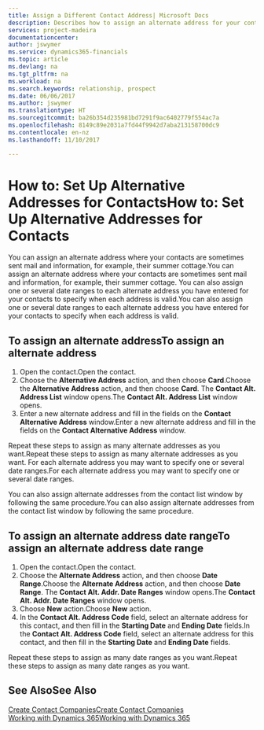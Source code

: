 ```yaml
---
title: Assign a Different Contact Address| Microsoft Docs
description: Describes how to assign an alternate address for your contacts or prospects, where they are sometimes sent information.
services: project-madeira
documentationcenter: 
author: jswymer
ms.service: dynamics365-financials
ms.topic: article
ms.devlang: na
ms.tgt_pltfrm: na
ms.workload: na
ms.search.keywords: relationship, prospect
ms.date: 06/06/2017
ms.author: jswymer
ms.translationtype: HT
ms.sourcegitcommit: ba26b354d235981bd7291f9ac6402779f554ac7a
ms.openlocfilehash: 8149c89e2031a7fd44f9942d7aba213158700dc9
ms.contentlocale: en-nz
ms.lasthandoff: 11/10/2017

---
```

# <a name="how-to-set-up-alternative-addresses-for-contacts"></a><span data-ttu-id="f8dbd-103">How to: Set Up Alternative Addresses for Contacts</span><span class="sxs-lookup"><span data-stu-id="f8dbd-103">How to: Set Up Alternative Addresses for Contacts</span></span>
<span data-ttu-id="f8dbd-104">You can assign an alternate address where your contacts are sometimes sent mail and information, for example, their summer cottage.</span><span class="sxs-lookup"><span data-stu-id="f8dbd-104">You can assign an alternate address where your contacts are sometimes sent mail and information, for example, their summer cottage.</span></span> <span data-ttu-id="f8dbd-105">You can also assign one or several date ranges to each alternate address you have entered for your contacts to specify when each address is valid.</span><span class="sxs-lookup"><span data-stu-id="f8dbd-105">You can also assign one or several date ranges to each alternate address you have entered for your contacts to specify when each address is valid.</span></span>

## <a name="to-assign-an-alternate-address"></a><span data-ttu-id="f8dbd-106">To assign an alternate address</span><span class="sxs-lookup"><span data-stu-id="f8dbd-106">To assign an alternate address</span></span>
1. <span data-ttu-id="f8dbd-107">Open the contact.</span><span class="sxs-lookup"><span data-stu-id="f8dbd-107">Open the contact.</span></span>
2. <span data-ttu-id="f8dbd-108">Choose the **Alternative Address** action, and then choose **Card**.</span><span class="sxs-lookup"><span data-stu-id="f8dbd-108">Choose the **Alternative Address** action, and then choose **Card**.</span></span> <span data-ttu-id="f8dbd-109">The **Contact Alt. Address List** window opens.</span><span class="sxs-lookup"><span data-stu-id="f8dbd-109">The **Contact Alt. Address List** window opens.</span></span>
3. <span data-ttu-id="f8dbd-110">Enter a new alternate address and fill in the fields on the **Contact Alternative Address** window.</span><span class="sxs-lookup"><span data-stu-id="f8dbd-110">Enter a new alternate address and fill in the fields on the **Contact Alternative Address** window.</span></span>

<span data-ttu-id="f8dbd-111">Repeat these steps to assign as many alternate addresses as you want.</span><span class="sxs-lookup"><span data-stu-id="f8dbd-111">Repeat these steps to assign as many alternate addresses as you want.</span></span> <span data-ttu-id="f8dbd-112">For each alternate address you may want to specify one or several date ranges.</span><span class="sxs-lookup"><span data-stu-id="f8dbd-112">For each alternate address you may want to specify one or several date ranges.</span></span>

<span data-ttu-id="f8dbd-113">You can also assign alternate addresses from the contact list window by following the same procedure.</span><span class="sxs-lookup"><span data-stu-id="f8dbd-113">You can also assign alternate addresses from the contact list window by following the same procedure.</span></span>

## <a name="to-assign-an-alternate-address-date-range"></a><span data-ttu-id="f8dbd-114">To assign an alternate address date range</span><span class="sxs-lookup"><span data-stu-id="f8dbd-114">To assign an alternate address date range</span></span>
1. <span data-ttu-id="f8dbd-115">Open the contact.</span><span class="sxs-lookup"><span data-stu-id="f8dbd-115">Open the contact.</span></span>
2. <span data-ttu-id="f8dbd-116">Choose the **Alternate Address** action, and then choose **Date Range**.</span><span class="sxs-lookup"><span data-stu-id="f8dbd-116">Choose the **Alternate Address** action, and then choose **Date Range**.</span></span> <span data-ttu-id="f8dbd-117">The **Contact Alt. Addr. Date Ranges** window opens.</span><span class="sxs-lookup"><span data-stu-id="f8dbd-117">The **Contact Alt. Addr. Date Ranges** window opens.</span></span>
3. <span data-ttu-id="f8dbd-118">Choose **New** action.</span><span class="sxs-lookup"><span data-stu-id="f8dbd-118">Choose **New** action.</span></span>
4. <span data-ttu-id="f8dbd-119">In the **Contact Alt. Address Code** field, select an alternate address for this contact, and then fill in the **Starting Date** and **Ending Date** fields.</span><span class="sxs-lookup"><span data-stu-id="f8dbd-119">In the **Contact Alt. Address Code** field, select an alternate address for this contact, and then fill in the **Starting Date** and **Ending Date** fields.</span></span>

<span data-ttu-id="f8dbd-120">Repeat these steps to assign as many date ranges as you want.</span><span class="sxs-lookup"><span data-stu-id="f8dbd-120">Repeat these steps to assign as many date ranges as you want.</span></span>

## <a name="see-also"></a><span data-ttu-id="f8dbd-121">See Also</span><span class="sxs-lookup"><span data-stu-id="f8dbd-121">See Also</span></span>
[<span data-ttu-id="f8dbd-122">Create Contact Companies</span><span class="sxs-lookup"><span data-stu-id="f8dbd-122">Create Contact Companies</span></span>](marketing-create-contact-companies.md)  
[<span data-ttu-id="f8dbd-123">Working with Dynamics 365</span><span class="sxs-lookup"><span data-stu-id="f8dbd-123">Working with Dynamics 365</span></span>](ui-work-product.md)

